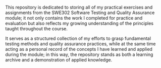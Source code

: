 This repository is dedicated to storing all of my practical exercises and assignments from the SWE302 Software Testing and Quality Assurance module; it not only contains the work I completed for practice and evaluation but also reflects my growing understanding of the principles taught throughout the course. 


It serves as a structured collection of my efforts to grasp fundamental testing methods and quality assurance practices, while at the same time acting as a personal record of the concepts I have learned and applied during the module; in this way, the repository stands as both a learning archive and a demonstration of applied knowledge.